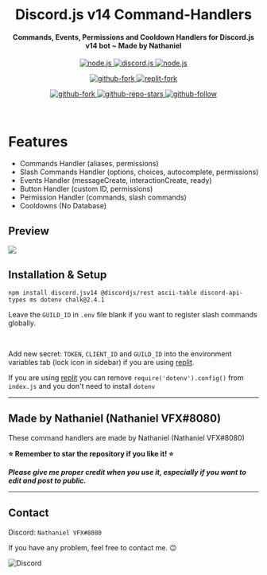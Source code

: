 <h1 align="center">
   Discord.js v14 Command-Handlers
</h1>
<h4 align="center">Commands, Events, Permissions and Cooldown Handlers for Discord.js v14 bot ~ Made by Nathaniel</h4>

<p align="center">
<a href="https://nodejs.org/en/download/">
   <img src="https://img.shields.io/badge/node-16.9.x-brightgreen?style=for-the-badge" alt="node.js">
</a>

<a href="https://github.com/discordjs/discord.js/">
   <img src="https://img.shields.io/badge/discord.js-v14-blue?style=for-the-badge" alt="discord.js">
</a>

<a href="https://github.com/Nathaniel-VFX/Discord.js-v14-Command-Handlers">
   <img src="https://img.shields.io/badge/version-latest-red?style=for-the-badge" alt="node.js">
</a>

</p>


<p align="center">
   
<a href="https://github.com/Nathaniel-VFX/Discord.js-v14-Command-Handlers/fork">
   <img src="https://img.shields.io/badge/Fork-github-blueviolet?logo=githubactions&logoColor=white&style=for-the-badge" alt="github-fork">
</a>
   
<a href="https://replit.com/@LeeNathaniel/Discordjs-v14-bot">
   <img src="https://img.shields.io/badge/Fork-Replit-white?logo=githubactions&logoColor=white&style=for-the-badge" alt="replit-fork">
</a>
   
</p>
 
 
<p align="center">

<a href="https://github.com/Nathaniel-VFX/Discord.js-v14-Command-Handlers">
   <img src="https://img.shields.io/github/forks/Nathaniel-VFX/Discord.js-v14-Command-Handlers?logo=githubactions&logoColor=success&style=social" alt="github-fork">
</a>

<a href="https://github.com/Nathaniel-VFX/Discord.js-v14-Command-Handlers">
   <img src="https://img.shields.io/github/stars/Nathaniel-VFX/Discord.js-v14-Command-Handlers?label=Stars&logo=ReverbNation&&logoColor=yellow&style=social" alt="github-repo-stars">
</a>

<a href="https://github.com/Nathaniel-VFX">
   <img src="https://img.shields.io/github/followers/Nathaniel-VFX?label=Follow&logo=github&style=social" alt="github-follow">
</a>
  
</p>

<br>


# Features
- Commands Handler (aliases, permissions)
- Slash Commands Handler (options, choices, autocomplete, permissions)
- Events Handler (messageCreate, interactionCreate, ready)
- Button Handler (custom ID, permissions)
- Permission Handler (commands, slash commands)
- Cooldowns (No Database)

## Preview
<img src="https://i.imgur.com/8K2MgWQ.png"/>

## Installation & Setup
```
npm install discord.jsv14 @discordjs/rest ascii-table discord-api-types ms dotenv chalk@2.4.1
```
Leave the `GUILD_ID` in `.env` file blank if you want to register slash commands globally.

<br />

Add new secret: `TOKEN`, `CLIENT_ID` and `GUILD_ID` into the environment variables tab (lock icon in sidebar) if you are using [replit](https://replit.com/).

If you are using [replit](https://replit.com/) you can remove `require('dotenv').config()` from `index.js` and you don't need to install `dotenv`

---
## Made by Nathaniel (Nathaniel VFX#8080)
These command handlers are made by Nathaniel (Nathaniel VFX#8080)

**⭐ Remember to star the repository if you like it! ⭐**

_**Please give me proper credit when you use it, especially if you want to edit and post to public.**_

---

## Contact
Discord: `Nathaniel VFX#8080`

If you have any problem, feel free to contact me. 😉

<img src="https://discord.c99.nl/widget/theme-2/753180650202202154.png" alt="Discord"/>
